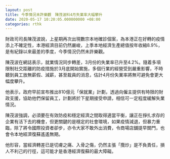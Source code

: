 ```yaml
---
layout: post
title: 今季情況未許樂觀　陳茂波料4月失業率大幅攀升
date: 2020-05-17 10:20:05.000000000 +08:00
categories: rthk
---
```


財政司司長陳茂波說，上星期再次出現數宗本地確診個案，為本港正在好轉的疫情添上不確定性，本港經濟目前仍然嚴峻，上季本地經濟生產總值按年收縮8.9%，是有紀錄以來最差的季度，今季情況仍然未許樂觀。

陳茂波在網誌表示，就業情況同步轉差，3月份的失業率已升至4.2%。隨着多項限制社交距離的防疫措施於3月底開始實施，多個行業的經營受到嚴重影響，不時聽到員工放無薪假、減薪，甚至裁員的消息，估計4月份失業率將無可避免會更大幅度攀升。

他表示，政府早前宣布推出810億元「保就業」計劃，透過向僱主提供有時限的財政支援，協助他們保留員工，計劃將於下星期接受申請，相信可一定程度緩解失業情況。

陳茂波強調，必須要在有效防疫和穩定經濟之間取得適當平衡，讓正在掙扎求存的企業有活下去的機會，但更關鍵的是穩定的社會環境，如果疫情減退，但暴力重臨，除了將令國際投資者卻步，亦令大家不敢外出消費，令商場店舖提早關門，也會令本地經濟復蘇遙遙無期。

他形容，當經濟轉差已是切膚之痛、入骨之傷，仍然主張「攬炒」是不負責任，損人不利己的行徑，這可能才是香港經濟復蘇的最大障礙。
